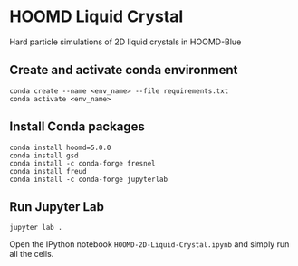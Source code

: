 # HOOMD Liquid Crystal
Hard particle simulations of 2D liquid crystals in HOOMD-Blue

## Create and activate conda environment
```
conda create --name <env_name> --file requirements.txt
conda activate <env_name>
```

## Install Conda packages
```
conda install hoomd=5.0.0
conda install gsd
conda install -c conda-forge fresnel
conda install freud
conda install -c conda-forge jupyterlab
```

## Run Jupyter Lab
```
jupyter lab .
```

Open the IPython notebook `HOOMD-2D-Liquid-Crystal.ipynb` and simply run all the cells.
